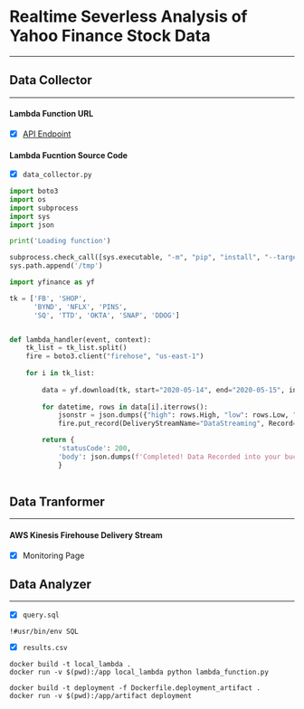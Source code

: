 # Realtime Severless Analysis of Yahoo Finance Stock Data
*****************

## Data Collector
********************

#### Lambda Function URL 
- [x] [API Endpoint](www.google.com)



#### Lambda Fucntion Source Code 
- [x] `data_collector.py`


```python
import boto3
import os
import subprocess
import sys
import json

print('Loading function')

subprocess.check_call([sys.executable, "-m", "pip", "install", "--target", "/tmp", 'yfinance'])
sys.path.append('/tmp')

import yfinance as yf

tk = ['FB', 'SHOP',
      'BYND', 'NFLX', 'PINS',
      'SQ', 'TTD', 'OKTA', 'SNAP', 'DDOG']


def lambda_handler(event, context):   
    tk_list = tk_list.split()
    fire = boto3.client("firehose", "us-east-1")    
    
    for i in tk_list:
        
        data = yf.download(tk, start="2020-05-14", end="2020-05-15", interval = "1m",group_by = 'ticker')
        
        for datetime, rows in data[i].iterrows():
            jsonstr = json.dumps({"high": rows.High, "low": rows.Low, "ts": str(datetime), 'name': i})
            fire.put_record(DeliveryStreamName="DataStreaming", Record={"Data": jsonstr.encode('utf-8')})

        return {
            'statusCode': 200,
            'body': json.dumps(f'Completed! Data Recorded into your bucket')
            } 
        

```


## Data Tranformer
********************
#### AWS Kinesis Firehouse Delivery Stream 
- [x] Monitoring Page  




## Data Analyzer
********************
- [x] `query.sql`

```
!#usr/bin/env SQL

```

- [x] `results.csv`




```
docker build -t local_lambda .
docker run -v $(pwd):/app local_lambda python lambda_function.py

docker build -t deployment -f Dockerfile.deployment_artifact .
docker run -v $(pwd):/app/artifact deployment
```
